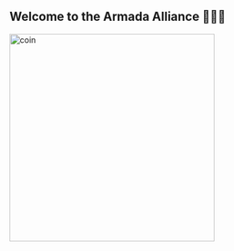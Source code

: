 ## Welcome to the Armada Alliance 🏴‍☠️🦾

<!--

**Here are some ideas to get you started:**

🙋‍♀️ A short introduction - what is your organization all about?
🌈 Contribution guidelines - how can the community get involved?
👩‍💻 Useful resources - where can the community find your docs? Is there anything else the community should know?
🍿 Fun facts - what does your team eat for breakfast?
🧙 Remember, you can do mighty things with the power of [Markdown](https://docs.github.com/github/writing-on-github/getting-started-with-writing-and-formatting-on-github/basic-writing-and-formatting-syntax)
-->


<!-- ![420](https://github.com/armada-alliance/assets/blob/gh-pages/AACoin_Vid.webp?raw=true)
 -->
 
 <img src="https://github.com/armada-alliance/assets/blob/gh-pages/ship.webp?raw=true" alt="coin" width="360" height="365"/>
